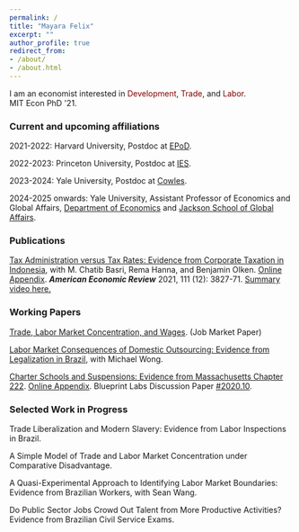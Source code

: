 ```yaml
---
permalink: /
title: "Mayara Felix"
excerpt: ""
author_profile: true
redirect_from: 
- /about/
- /about.html
---
```


I am an economist interested in <span style="color:maroon">Development</span>, <span style="color:maroon">Trade</span>, and <span style="color:maroon">Labor</span>. <br> MIT Econ PhD '21.

### Current and upcoming affiliations

2021-2022: Harvard University, Postdoc at <a href="https://epod.cid.harvard.edu" target="_blank">EPoD</a>.
  
2022-2023: Princeton University, Postdoc at <a href="https://ies.princeton.edu" target="_blank">IES</a>.

2023-2024: Yale University, Postdoc at <a href="https://cowles.yale.edu" target="_blank">Cowles</a>.
  
2024-2025 onwards: Yale University, Assistant Professor of Economics and Global Affairs, <a href="https://economics.yale.edu" target="_blank">Department of Economics</a> and <a href="https://jackson.yale.edu" target="_blank">Jackson School of Global Affairs</a>.

### Publications

<a href="https://mayarapfs.github.io/files/MTO_ms_AER.pdf" target="_blank">Tax Administration versus Tax Rates: Evidence from Corporate Taxation in Indonesia</a>, with M. Chatib Basri, Rema Hanna, and Benjamin Olken. <a href="https://mayarapfs.github.io/files/MTO_appendix.pdf" target="_blank">Online Appendix</a>. <b><em>American Economic Review</em></b> 2021, 111 (12): 3827-71. <a href="https://www.youtube.com/watch?v=g7uTn51kI14" target="_blank">Summary video here.</a>

### Working Papers

<a href="https://mayarapfs.github.io/files/Felix_JMP.pdf" target="_blank">Trade, Labor Market Concentration, and Wages</a>. (Job Market Paper)

<a href="https://mayarapfs.github.io/files/outsourcing.pdf" target="_blank">Labor Market Consequences of Domestic Outsourcing: Evidence from Legalization in Brazil</a>, with Michael Wong.

<a href="https://mayarapfs.github.io/files/Charters and suspensions_MS.pdf" target="_blank">Charter Schools and Suspensions: Evidence from Massachusetts Chapter 222</a>. <a href="https://mayarapfs.github.io/files/Charters and suspensions_Appendix.pdf" target="_blank">Online Appendix</a>. Blueprint Labs Discussion Paper <a href="https://blueprintcdn.com/wp-content/uploads/2020/10/Blueprint-Labs-Discussion-Paper-2020.10-Felix.pdf" target="_blank">#2020.10</a>.

### Selected Work in Progress

Trade Liberalization and Modern Slavery: Evidence from Labor Inspections in Brazil.

A Simple Model of Trade and Labor Market Concentration under Comparative Disadvantage.

A Quasi-Experimental Approach to Identifying Labor Market Boundaries: Evidence from Brazilian Workers, with Sean Wang.

Do Public Sector Jobs Crowd Out Talent from More Productive Activities? Evidence from Brazilian Civil Service Exams.
